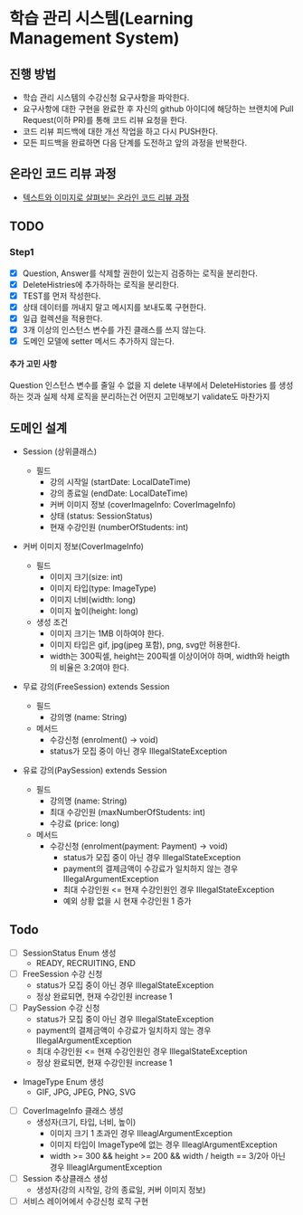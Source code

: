 # 학습 관리 시스템(Learning Management System)
## 진행 방법
* 학습 관리 시스템의 수강신청 요구사항을 파악한다.
* 요구사항에 대한 구현을 완료한 후 자신의 github 아이디에 해당하는 브랜치에 Pull Request(이하 PR)를 통해 코드 리뷰 요청을 한다.
* 코드 리뷰 피드백에 대한 개선 작업을 하고 다시 PUSH한다.
* 모든 피드백을 완료하면 다음 단계를 도전하고 앞의 과정을 반복한다.

## 온라인 코드 리뷰 과정
* [텍스트와 이미지로 살펴보는 온라인 코드 리뷰 과정](https://github.com/next-step/nextstep-docs/tree/master/codereview)

## TODO
### Step1
- [x] Question, Answer를 삭제할 권한이 있는지 검증하는 로직을 분리한다.
- [x] DeleteHistries에 추가하하는 로직을 분리한다.
- [x] TEST를 먼저 작성한다.
- [x] 상태 데이터를 꺼내지 말고 메시지를 보내도록 구현한다.
- [x] 일급 컬렉션을 적용한다.
- [X] 3개 이상의 인스턴스 변수를 가진 클래스를 쓰지 않는다.
- [x] 도메인 모델에 setter 메서드 추가하지 않는다.

#### 추가 고민 사항
Question 인스턴스 변수를 줄일 수 없을 지
delete 내부에서 DeleteHistories 를 생성하는 것과 실제 삭제 로직을 분리하는건 어떤지 고민해보기
validate도 마찬가지

## 도메인 설계
- Session (상위클래스)
  - 필드
    - 강의 시작일 (startDate: LocalDateTime)
    - 강의 종료일 (endDate: LocalDateTime)
    - 커버 이미지 정보 (coverImageInfo: CoverImageInfo)
    - 상태 (status: SessionStatus)
    - 현재 수강인원 (numberOfStudents: int)

- 커버 이미지 정보(CoverImageInfo)
  - 필드
    - 이미지 크기(size: int)
    - 이미지 타입(type: ImageType)
    - 이미지 너비(width: long)
    - 이미지 높이(height: long)
  - 생성 조건
    - 이미지 크기는 1MB 이하여야 한다.
    - 이미지 타입은 gif, jpg(jpeg 포함), png, svg만 허용한다.
    - width는 300픽셀, height는 200픽셀 이상이어야 하며, width와 heigth의 비율은 3:2여야 한다.

- 무료 강의(FreeSession) extends Session
  - 필드
    - 강의명 (name: String)
  - 메서드
    - 수강신청 (enrolment() -> void)
    - status가 모집 중이 아닌 경우 IllegalStateException
- 유료 강의(PaySession) extends Session
  - 필드
    - 강의명 (name: String)
    - 최대 수강인원 (maxNumberOfStudents: int)
    - 수강료 (price: long)
  - 메서드
    - 수강신청 (enrolment(payment: Payment) -> void)
      - status가 모집 중이 아닌 경우 IllegalStateException  
      - payment의 결제금액이 수강료가 일치하지 않는 경우 IllegalArgumentException
      - 최대 수강인원 <= 현재 수강인원인 경우 IllegalStateException
      - 예외 상황 없을 시 현재 수강인원 1 증가

## Todo
- [ ] SessionStatus Enum 생성
  - READY, RECRUITING, END
- [ ] FreeSession 수강 신청
  - status가 모집 중이 아닌 경우 IllegalStateException
  - 정상 완료되면, 현재 수강인원 increase 1
- [ ] PaySession 수강 신청
  - status가 모집 중이 아닌 경우 IllegalStateException
  - payment의 결제금액이 수강료가 일치하지 않는 경우 IllegalArgumentException
  - 최대 수강인원 <= 현재 수강인원인 경우 IllegalStateException
  - 정상 완료되면, 현재 수강인원 increase 1
- ImageType Enum 생성
  - GIF, JPG, JPEG, PNG, SVG
- [ ] CoverImageInfo 클래스 생성
  - 생성자(크기, 타입, 너비, 높이)
    - 이미지 크기 1 초과인 경우 IlleaglArgumentException
    - 이미지 타입이 ImageType에 없는 경우 IlleaglArgumentException
    - width >= 300 && height >= 200 && width / heigth == 3/2아 아닌 경우 IlleaglArgumentException
- [ ] Session 추상클래스 생성
  - 생성자(강의 시작일, 강의 종료일, 커버 이미지 정보)
- [ ] 서비스 레이어에서 수강신청 로직 구현